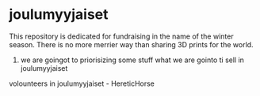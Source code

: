 # joulumyyjaiset
This repository is dedicated for fundraising in the name of the winter season. There is no more merrier way than sharing 3D prints for the world.

1. we are goingot to priorisizing some stuff what we are gointo ti sell in joulumyyjaiset

volounteers in joulumyyjaiset
    - HereticHorse